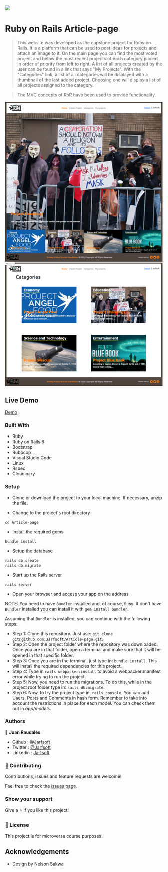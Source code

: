 ![](https://img.shields.io/badge/Microverse-blueviolet)
# Ruby on Rails Article-page

> This website was developed as the capstone project for Ruby on Rails. It is a platform that can be used to post ideas for projects and attach an image to it. On the main page you can find the most voted project and below the most recent projects of each category placed in order of priority from left to right. A list of all projects created by the user can be found in a link that says "My Projects". With the "Categories" link, a list of all categories will be displayed with a thumbnail of the last added project. Choosing one will display a list of all projects assigned to the category.

> The MVC concepts of RoR have been used to provide functionality.

![screenshot](./app/assets/images/screenshot1.png)
![screenshot](./app/assets/images/screenshot2.png)

## Live Demo

[Demo](https://jarfsoft-article-page.herokuapp.com/)


### Built With

- Ruby
- Ruby on Rails 6
- Bootstrap
- Rubocop
- Visual Studio Code
- Linux
- Rspec
- Cloudinary

### Setup

- Clone or download the project to your local machine. If necessary, unzip the file.

- Change to the project's root directory
```
cd Article-page
```

- Install the required gems
```
bundle install
```

- Setup the database
```
rails db:create
rails db:migrate
```

- Start up the Rails server
```
rails server
```

- Open your browser and access your app on the address

NOTE: You need to have `Bundler` installed and, of course, `Ruby`. If don't have `Bundler` installed you can install it with `gem install bundler`.

Assuming that `Bundler` is installed, you can continue with the following steps:
- Step 1: Clone this repository. Just use: `git clone git@github.com:Jarfsoft/Article-page.git`.
- Step 2: Open the project folder where the repository was downloaded. Once you are in that folder, open a terminal and make sure that it will be opened in that specific folder.
- Step 3: Once you are in the terminal, just type in: `bundle install`. This will install the required dependencies for this project.
- Step 4: Type in `rails webpacker:install` to avoid a webpacker:manifest error while trying to run the project.
- Step 5: Now, you need to run the migrations. To do this, while in the project root folder type in: `rails db:migrate`.
- Step 6: Now, to try the project type in: `rails console`. You can add Users, Posts and Comments in hash form. Remember to take into account the restrictions in place for each model. You can check them out in *app/models*.

### Authors

👤 **Juan Raudales**

- Github : [@Jarfsoft](https://github.com/Jarfsoft)
- Twitter : [@Jarfsoft](https://twitter.com/Jarfsoft)
- Linkedin : [Jarfsoft](https://www.linkedin.com/in/juan-raudales-flores-7b0a3b113/)


### 🤝 Contributing

Contributions, issues and feature requests are welcome!

Feel free to check the [issues page](issues/).

### Show your support

Give a ⭐️ if you like this project!


### 📝 License

This project is for microverse course purposes.

## Acknowledgements

- [Design](https://www.behance.net/gallery/14554909/liFEsTlye-Mobile-version) by [Nelson Sakwa](https://www.behance.net/sakwadesignstudio)
